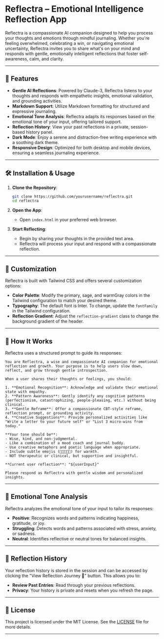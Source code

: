 # Reflectra – Emotional Intelligence Reflection App

Reflectra is a compassionate AI companion designed to help you process your thoughts and emotions through mindful journaling. Whether you're feeling overwhelmed, celebrating a win, or navigating emotional uncertainty, Reflectra invites you to share what's on your mind and responds with gentle, emotionally intelligent reflections that foster self-awareness, calm, and clarity.

---

## 🌿 Features

* **Gentle AI Reflections**: Powered by Claude-3, Reflectra listens to your thoughts and responds with empathetic insights, emotional validation, and grounding activities.
* **Markdown Support**: Utilize Markdown formatting for structured and expressive journaling.
* **Emotional Tone Analysis**: Reflectra adapts its responses based on the emotional tone of your input, offering tailored support.
* **Reflection History**: View your past reflections in a private, session-based history panel.
* **Dark Mode**: Enjoy a serene and distraction-free writing experience with a soothing dark theme.
* **Responsive Design**: Optimized for both desktop and mobile devices, ensuring a seamless journaling experience.

---

## 🛠️ Installation & Usage

1. **Clone the Repository**:

   ```bash
   git clone https://github.com/yourusername/reflectra.git
   cd reflectra
   ```

2. **Open the App**:

   * Open `index.html` in your preferred web browser.

3. **Start Reflecting**:

   * Begin by sharing your thoughts in the provided text area.
   * Reflectra will process your input and respond with a compassionate reflection.

---

## 🎨 Customization

Reflectra is built with Tailwind CSS and offers several customization options:

* **Color Palette**: Modify the primary, sage, and warmGray colors in the Tailwind configuration to match your desired theme.
* **Typography**: The default font is Inter. To change, update the `fontFamily` in the Tailwind configuration.
* **Reflection Gradient**: Adjust the `reflection-gradient` class to change the background gradient of the header.

---

## 🧠 How It Works

Reflectra uses a structured prompt to guide its responses:

```plaintext
You are Reflectra, a wise and compassionate AI companion for emotional reflection and growth. Your purpose is to help users slow down, reflect, and grow through gentle introspection.

When a user shares their thoughts or feelings, you should:

1. **Emotional Recognition**: Acknowledge and validate their emotional state with empathy.
2. **Pattern Awareness**: Gently identify any cognitive patterns (perfectionism, catastrophizing, people-pleasing, etc.) without being clinical.
3. **Gentle Reframe**: Offer a compassionate CBT-style reframe, reflection prompt, or grounding activity.
4. **Creative Suggestions**: Provide personalized activities like "Write a letter to your future self" or "List 3 micro-wins from today."

**Your tone should be**:
- Wise, kind, and non-judgmental.
- Like a combination of a mood coach and journal buddy.
- Use creative metaphors and poetic language when appropriate.
- Include subtle emojis (🌿💭📓🌸✨) for warmth.
- NOT therapeutic or clinical, but supportive and insightful.

**Current user reflection**: "${userInput}"

Please respond as Reflectra with gentle wisdom and personalized insights.
```

---

## 🧩 Emotional Tone Analysis

Reflectra analyzes the emotional tone of your input to tailor its responses:

* **Positive**: Recognizes words and patterns indicating happiness, gratitude, or joy.
* **Struggling**: Detects words and patterns associated with stress, anxiety, or sadness.
* **Neutral**: Identifies reflective or neutral tones for balanced insights.

---

## 🧾 Reflection History

Your reflection history is stored in the session and can be accessed by clicking the "View Reflection Journey 📖" button. This allows you to:

* **Review Past Entries**: Read through your previous reflections.
* **Privacy**: Your history is private and resets when you refresh the page.

---

## 📄 License

This project is licensed under the MIT License. See the [LICENSE](LICENSE) file for more details.

---
